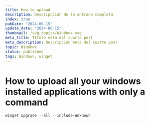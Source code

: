 ```yaml
---
title: How to upload 
description: Descripcción de la entrada completa
index: true
pubDate: "2024-06-15"
update_date: "2024-06-15"
thumbnail: /svg_topics/Windows.svg
meta_title: Título meta del cuarto post
meta_description: Descripción meta del cuarto post
topic: Windows
status: published
tags: Windows, winget
---
```


# How to upload all your windows installed applications with only a command

```powershell
winget upgrade --all --include-unknown
```
